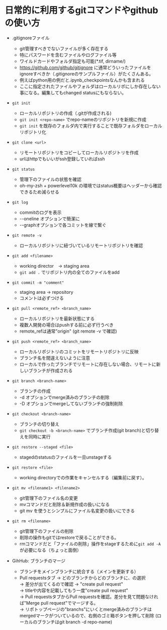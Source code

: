 # 日常的に利用するgitコマンドやgithubの使い方

- .gitignoreファイル
    - git管理すべきでないファイルが多く存在する
    - 特にパスワードを含むファイルやログファイル等
    - ワイルドカードやフォルダ指定も可能(*.tif, dirname/)
    - https://github.com/github/gitignore に通常どういったファイルをignoreすべきか（.gitignoreのサンプルファイル）がたくさんある。
    - 例えばpython用の例だと.ipynb_checkpointsなんかも含まれる
    - ここに指定されたファイルやフォルダはローカルリポにしか存在しない事になる。編集してもchanged statusにもならない。

- `git init`  
    - ローカルリポジトリの作成（.gitが作成される)
    - `git init <repo-name>` でrepo-nameのリポジトリを新規に作成
    - `git init` を既存のフォルダ内で実行することで既存フォルダをローカルリポジトリ化

- `git clone <url>`
    - リモートリポジトリをコピーしてローカルリポジトリを作成
    - urlはhttpでもいいがssh登録していればssh


- `git status`
    - 管理下のファイルの状態を確認
    - oh-my-zsh + powerlevel10k の環境ではstatus概要はヘッダーから確認できるため減らせる

- `git log`
    - commitのログを表示
    - --oneline オプションで簡潔に
    - --graphオプションで各コミットを線で繋ぐ

- `git remote -v`
    - ローカルリポジトリに紐づいているリモートリポジトリを確認

- `git add <filename>`
    - working director　-> staging area
    - `git add .` でリポジトリ内の全てのファイルをadd


- `git commit -m "comment"`
    - staging area -> repository
    - コメントは必ずつける

- `git pull <remote_ref> <branch_name>` 
    - ローカルリポジトリを最新状態にする
    - 複数人開発の場合はpushする前に必ず行うべき
    - remote_refは通常"origin" (git remote -v で確認)

- `git push <remote_ref> <branch_name>`
    - ローカルリポジトリのコミットをリモートリポジトリに反映
    - ブランチ名を間違えないように注意
    - ローカルで作ったブランチでリモートに存在しない場合、リモートに新しいブランチが作成される


- `git branch <branch-name>`
    - ブランチの作成
    - -d オプションでmerge済みのブランチの削除
    - -D オプションでmergeしてないブランチの強制削除

- `git checkout <branch-name>`
    - ブランチの切り替え
    - `git checkout -b <branch-name>` でブランチ作成(git branch)と切り替えを同時に実行


- `git restore --staged <file>`
    - stagedのstatusのファイルを一旦unstageする
- `git restore <file>`
    - working directoryでの作業をキャンセルする（編集前に戻す）。


- `git mv <filename1> <filename2>`
    - git管理下のファイル名の変更
    - mvコマンドだと削除＆新規作成の扱いになる
    - git mv を使うとシンプルにファイル名変更の扱いにできる

- `git rm <filename>`
    - git管理下のファイルの削除
    - 削除の操作もgitではrestoreで戻ることができる。
    - rmコマンドだと「ファイルの削除」操作をstageするために`git add -A`が必要になる（ちょっと面倒）


- GihHub: ブランチのマージ
    - ブランチをメインブランチに統合する（メインを更新する）
    - Pull requestsタブ -> どのブランチからどのブランチに、の選択  
    -> 差分が出てくるので確認 -> "create pull request"  
    -> titleや内容を記載してもう一度"create pull request"  
    -> Pull requestsタブからPull requestsを確認。差分を見て問題なければ"Merge pull request"でマージする。  
    -> リポトップページの"branchs"にいくとmerge済みのブランチはmergedマークがついているので、右側のゴミ箱ボタンを押して削除 (ローカルのブランチはgit branch -d repo-name)